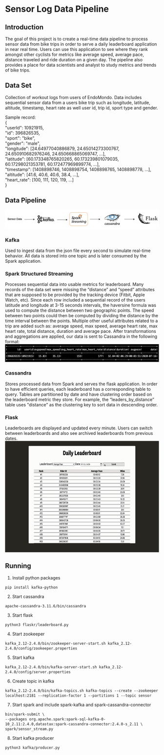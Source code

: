 # Sensor Log Data Pipeline

## Introduction
The goal of this project is to create a real-time data pipeline to process sensor data from bike trips in order to serve a daily 
leaderboard application in near real time. Users can use this application to see where they rank amongst other cyclists for metrics 
like average speed, average pace, distance traveled and ride duration on a given day. The pipeline also provides a place for data 
scientists and analyst to study metrics and trends of bike trips.
## Data Set
Collection of workout logs from users of EndoMondo. Data includes sequential sensor data from a users bike trip such as longitude, latitude, 
altitude, timestamp, heart rate as well user id, trip id, sport type and gender.

Sample record:<br>
{<br>
	"userId": 10921915,<br>
	"id": 396826535,<br>
	"sport": "bike",<br>
	"gender": "male",<br>
	"longitude": [24.64977040886879, 24.65014273300767, 24.650910682976246, 24.650668865069747, ...],<br>
	"latitude": [60.173348765820265, 60.173239801079035, 60.17298021353781, 60.172477969899774, ...],<br>
	"timestamp": [1408898746, 1408898754, 1408898765, 1408898778, ...],<br>
	"altitude": [41.6, 40.6, 40.6, 38.4, ...],<br>
	"heart_rate": [100, 111, 120, 119, ...]<br>
}
## Data Pipeline
![image](https://github.com/jrowland22/sensor-data-pipeline/blob/master/images/pipeline_arch.png)
### Kafka
Used to ingest data from the json file every second to simulate real-time behavior. All data is stored into 
one topic and is later consumed by the Spark application.
### Spark Structured Streaming
Processes sequential data into usable metrics for leaderboard. Many records of the data set were missing the “distance” and “speed” 
attributes that are supposed to be provided by the tracking device (Fitbit, Apple Watch, etc). Since each row included a sequential 
record of the users latitude and longitude at 3-15 seconds intervals, the haversine formula was used to compute the distance between two 
geographic points. The speed between two points could then be computed by dividing the distance by the time interval between the points. Multiple other useful attributes related to a trip are added such as: average speed, max speed, average heart rate, max heart rate, total distance, duration and average pace.
After transformations and aggregations are applied, our data is sent to Cassandra in the following format:
![image](https://github.com/jrowland22/sensor-data-pipeline/blob/master/images/spark_sample.png)
### Cassandra
Stores processed data from Spark and serves the flask application. In order to have efficient queries, each leaderboard has a corresponding 
table to query. Tables are partitioned by date and have clustering order based on the leaderboard metric they store. For example, 
the “leaders_by_distance” table uses "distance" as the clustering key to sort data in descending order.
### Flask
Leaderboards are displayed and updated every minute. Users can switch between leaderboards and also see archived leaderboards from previous dates.<br>
<img src = "https://github.com/jrowland22/sensor-data-pipeline/blob/master/images/demo.gif" width = "750" height = "363"/>

## Running
1. Install python packages
```
pip install kafka-python
```
2. Start cassandra
```
apache-cassandra-3.11.6/bin/cassandra
```
3. Start flask
```
python3 flaskr/leaderboard.py
```
4. Start zookeeper
```
kafka_2.12-2.4.0/bin/zookeeper-server-start.sh kafka_2.12-2.4.0/config/zookeeper.properties
```
5. Start kafka
```
kafka_2.12-2.4.0/bin/kafka-server-start.sh kafka_2.12-2.4.0/config/server.properties
```
6. Create topic in kafka
```
kafka_2.12-2.4.0/bin/kafka-topics.sh kafka-topics --create --zookeeper localhost:2181 --replication-factor 1 --partitions 1 --topic sensor
```
7. Start spark and include spark-kafka and spark-cassandra-connector
```
bin/spark-submit \
--packages org.apache.spark:spark-sql-kafka-0-10_2.11:2.4.0,datastax:spark-cassandra-connector:2.4.0-s_2.11 \
spark/sensor_stream.py
```
8. Start kafka producer
```
python3 kafka/producer.py
```
